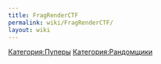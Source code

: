 ```yaml
---
title: FragRenderCTF
permalink: wiki/FragRenderCTF/
layout: wiki
---
```


[Категория:Пуперы](Категория:Пуперы "wikilink")
[Категория:Рандомщики](Категория:Рандомщики "wikilink")
